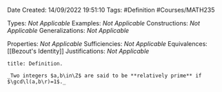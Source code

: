 <div class="topSpace"></div>

Date Created: 14/09/2022 19:51:10
Tags: #Definition #Courses/MATH235

Types: _Not Applicable_
Examples: _Not Applicable_
Constructions: _Not Applicable_
Generalizations: _Not Applicable_

Properties: _Not Applicable_
Sufficiencies: _Not Applicable_
Equivalences: [[Bezout's Identity]]
Justifications: _Not Applicable_

``` ad-Definition
title: Definition.

_Two integers $a,b\in\Z$ are said to be **relatively prime** if $\gcd\l(a,b\r)=1$._

```
